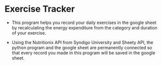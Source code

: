 # Exercise Tracker 
* This program helps you record your daily exercises in the google sheet by recalculating the energy expenditure from the category and duration of your exercise.

* Using the Nutritionix API from Syndigo University and Sheety API, the python program and the google sheet are permanently connected so that every record you made in this program will be saved in the google sheet. 